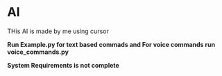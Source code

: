 # AI
THis AI is made by me using cursor 


<b> Run Example.py for text based commads and For voice commands run voice_commands.py</b>

<b> System Requirements is not complete </b>
